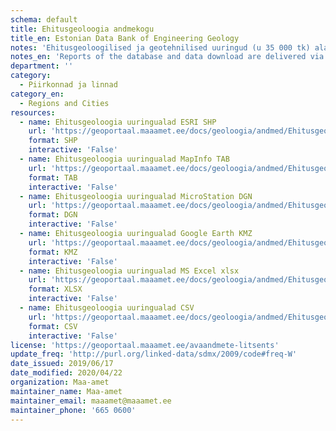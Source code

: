 ```yaml
---
schema: default
title: Ehitusgeoloogia andmekogu 
title_en: Estonian Data Bank of Engineering Geology
notes: 'Ehitusgeoloogilised ja geotehnilised uuringud (u 35 000 tk) alates 1964. kuni tänaseni. Andmete vaatamiseks ja allalaadimiseks on Ehitusgeoloogia kaardirakendus, mis näitab andmekogus olevate aruannete üldandmeid ning uuringualasid. <a href="http://geoportaal.maaamet.ee/index.php?lang_id=1&page_id=357&lang_id=1">Andmekogu veebileht</a>.'
notes_en: 'Reports of the database and data download are delivered via the web map application.'
department: ''
category:
  - Piirkonnad ja linnad
category_en:
  - Regions and Cities
resources:
  - name: Ehitusgeoloogia uuringualad ESRI SHP
    url: 'https://geoportaal.maaamet.ee/docs/geoloogia/andmed/Ehitusgeoloogia_uuringualad_shp.zip?t=20200406033604'
    format: SHP
    interactive: 'False'
  - name: Ehitusgeoloogia uuringualad MapInfo TAB
    url: 'https://geoportaal.maaamet.ee/docs/geoloogia/andmed/Ehitusgeoloogia_uuringualad_tab.zip?t=20200406033602'
    format: TAB
    interactive: 'False'
  - name: Ehitusgeoloogia uuringualad MicroStation DGN
    url: 'https://geoportaal.maaamet.ee/docs/geoloogia/andmed/Ehitusgeoloogia_uuringualad_dgn.dgn?t=20200406033550'
    format: DGN
    interactive: 'False'
  - name: Ehitusgeoloogia uuringualad Google Earth KMZ
    url: 'https://geoportaal.maaamet.ee/docs/geoloogia/andmed/Ehitusgeoloogia_uuringualad_kmz.kmz?t=20200406033547'
    format: KMZ
    interactive: 'False'
  - name: Ehitusgeoloogia uuringualad MS Excel xlsx
    url: 'https://geoportaal.maaamet.ee/docs/geoloogia/andmed/Ehitusgeoloogia_uuringualad_xlsx.xlsx?t=20200406033601'
    format: XLSX
    interactive: 'False'
  - name: Ehitusgeoloogia uuringualad CSV
    url: 'https://geoportaal.maaamet.ee/docs/geoloogia/andmed/Ehitusgeoloogia_uuringualad_csv.csv?t=20200406033533'
    format: CSV
    interactive: 'False'
license: 'https://geoportaal.maaamet.ee/avaandmete-litsents'
update_freq: 'http://purl.org/linked-data/sdmx/2009/code#freq-W'
date_issued: 2019/06/17
date_modified: 2020/04/22
organization: Maa-amet
maintainer_name: Maa-amet
maintainer_email: maaamet@maaamet.ee
maintainer_phone: '665 0600'
---
```

